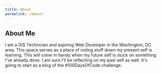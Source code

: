```yaml
---
title: About
permalink: /about/
---
```


## About Me

I am a GIS Technician and aspiring Web Developer in the Washington, DC area. This space serves as a place of noting stuff down my present self is learning. This will come in handy when my future self is stuck on something I've already done. I 
am sure I'll be reflecting on my past self as well. It's going to start as a blog of the #100DaysOfCode challenge.
